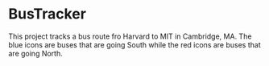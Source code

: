 # BusTracker
<p>This project tracks a bus route fro Harvard to MIT in Cambridge, MA. The blue icons are buses that are going South while the red icons are buses that are going North.</p>
